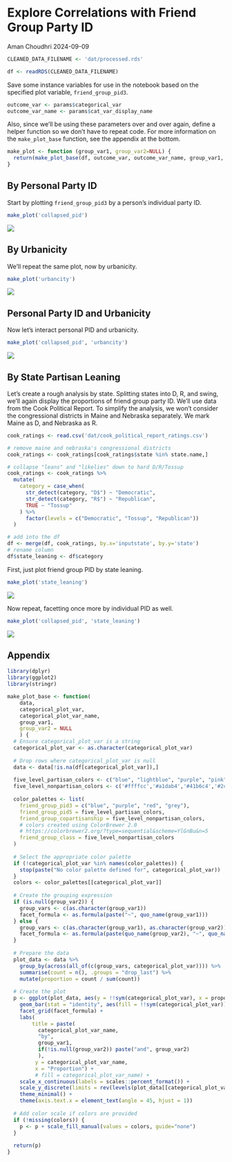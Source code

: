 Explore Correlations with Friend Group Party ID
================
Aman Choudhri
2024-09-09

``` r
CLEANED_DATA_FILENAME <- 'dat/processed.rds'

df <- readRDS(CLEANED_DATA_FILENAME)
```

Save some instance variables for use in the notebook based on the
specified plot variable, `friend_group_pid3`.

``` r
outcome_var <- params$categorical_var
outcome_var_name <- params$cat_var_display_name
```

Also, since we’ll be using these parameters over and over again, define
a helper function so we don’t have to repeat code. For more information
on the `make_plot_base` function, see the appendix at the bottom.

``` r
make_plot <- function (group_var1, group_var2=NULL) {
  return(make_plot_base(df, outcome_var, outcome_var_name, group_var1, group_var2))
}
```

## By Personal Party ID

Start by plotting `friend_group_pid3` by a person’s individual party ID.

``` r
make_plot('collapsed_pid')
```

![](figs/examine_friend_group_pid3/unnamed-chunk-3-1.png)<!-- -->

## By Urbanicity

We’ll repeat the same plot, now by urbanicity.

``` r
make_plot('urbancity')
```

![](figs/examine_friend_group_pid3/unnamed-chunk-4-1.png)<!-- -->

## Personal Party ID and Urbanicity

Now let’s interact personal PID and urbanicity.

``` r
make_plot('collapsed_pid', 'urbancity')
```

![](figs/examine_friend_group_pid3/unnamed-chunk-5-1.png)<!-- -->

## By State Partisan Leaning

Let’s create a rough analysis by state. Splitting states into D, R, and
swing, we’ll again display the proportions of friend group party ID.
We’ll use data from the Cook Political Report. To simplify the analysis,
we won’t consider the congressional districts in Maine and Nebraska
separately. We mark Maine as D, and Nebraska as R.

``` r
cook_ratings <- read.csv('dat/cook_political_report_ratings.csv')

# remove maine and nebraska's congressional districts
cook_ratings <- cook_ratings[cook_ratings$state %in% state.name,]

# collapse "leans" and "likelies" down to hard D/R/Tossup
cook_ratings <- cook_ratings %>%
  mutate(
    category = case_when(
      str_detect(category, "D$") ~ "Democratic",
      str_detect(category, "R$") ~ "Republican",
      TRUE ~ "Tossup"
    ) %>%
      factor(levels = c("Democratic", "Tossup", "Republican"))
  )

# add into the df
df <- merge(df, cook_ratings, by.x='inputstate', by.y='state')
# rename column
df$state_leaning <- df$category
```

First, just plot friend group PID by state leaning.

``` r
make_plot('state_leaning')
```

![](figs/examine_friend_group_pid3/unnamed-chunk-7-1.png)<!-- -->

Now repeat, facetting once more by individual PID as well.

``` r
make_plot('collapsed_pid', 'state_leaning')
```

![](figs/examine_friend_group_pid3/unnamed-chunk-8-1.png)<!-- -->

## Appendix

``` r
library(dplyr)
library(ggplot2)
library(stringr)
```

``` r
make_plot_base <- function(
    data,
    categorical_plot_var,
    categorical_plot_var_name,
    group_var1,
    group_var2 = NULL
    ) {
  # Ensure categorical_plot_var is a string
  categorical_plot_var <- as.character(categorical_plot_var)
  
  # Drop rows where categorical_plot_var is null
  data <- data[!is.na(df[categorical_plot_var]),]
  
  five_level_partisan_colors <- c("blue", "lightblue", "purple", "pink", "red", "grey")
  five_level_nonpartisan_colors <- c('#ffffcc','#a1dab4','#41b6c4','#2c7fb8','#253494', "grey")
  
  color_palettes <- list(
    friend_group_pid3 = c("blue", "purple", "red", "grey"),
    friend_group_pid5 = five_level_partisan_colors,
    friend_group_copartisanship = five_level_nonpartisan_colors,
    # colors created using ColorBrewer 2.0
    # https://colorbrewer2.org/?type=sequential&scheme=YlGnBu&n=5
    friend_group_class = five_level_nonpartisan_colors
  )
  
  # Select the appropriate color palette
  if (!categorical_plot_var %in% names(color_palettes)) {
    stop(paste("No color palette defined for", categorical_plot_var))
  }
  colors <- color_palettes[[categorical_plot_var]]
  
  # Create the grouping expression
  if (is.null(group_var2)) {
    group_vars <- c(as.character(group_var1))
    facet_formula <- as.formula(paste("~", quo_name(group_var1)))
  } else {
    group_vars <- c(as.character(group_var1), as.character(group_var2))
    facet_formula <- as.formula(paste(quo_name(group_var2), "~", quo_name(group_var1)))
  }
  
  # Prepare the data
  plot_data <- data %>%
    group_by(across(all_of(c(group_vars, categorical_plot_var)))) %>%
    summarise(count = n(), .groups = "drop_last") %>%
    mutate(proportion = count / sum(count))
  
  # Create the plot
  p <- ggplot(plot_data, aes(y = !!sym(categorical_plot_var), x = proportion)) +
    geom_bar(stat = "identity", aes(fill = !!sym(categorical_plot_var))) +
    facet_grid(facet_formula) +
    labs(
        title = paste(
          categorical_plot_var_name,
          "by",
          group_var1,
          if(!is.null(group_var2)) paste("and", group_var2)
          ),
         y = categorical_plot_var_name,
         x = "Proportion") +
         # fill = categorical_plot_var_name) +
    scale_x_continuous(labels = scales::percent_format()) +
    scale_y_discrete(limits = rev(levels(plot_data[[categorical_plot_var]]))) +
    theme_minimal() +
    theme(axis.text.x = element_text(angle = 45, hjust = 1))
  
  # Add color scale if colors are provided
  if (!missing(colors)) {
    p <- p + scale_fill_manual(values = colors, guide="none")
  }
  
  return(p)
}
```
